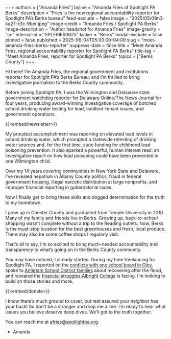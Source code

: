 +++
authors = ["Amanda Fries"]
byline = "Amanda Fries of Spotlight PA Berks"
description = "Fries is the new regional accountability reporter for Spotlight PA’s Berks bureau"
feed-exclude = false
image = "2025/05/01m3-kq27-rj1c-9ber.jpeg"
image-credit = "Amanda Fries / Spotlight PA Berks"
image-description = "Author headshot for Amanda Fries"
image-gravity = "ce"
internal-id = "SPLFRIES0625"
kicker = "Berks"
modal-exclude = false
pinned = false
published = 2025-06-04T05:00:00-04:00
slug = "meet-amanda-fries-berks-reporter"
suppress-date = false
title = "Meet Amanda Fries, regional accountability reporter for Spotlight PA Berks"
title-tag = "Meet Amanda Fries, reporter for Spotlight PA Berks"
topics = ["Berks County"]
+++

Hi there! I’m Amanda Fries, the regional government and institutions reporter for Spotlight PA’s Berks Bureau, and I’m thrilled to bring investigative journalism to the Berks County community.

Before joining Spotlight PA, I was the Wilmington and Delaware state government watchdog reporter for Delaware Online/The News Journal for four years, producing award-winning investigative coverage of botched school drinking water testing for lead, landlord-tenant issues, and government operations.

{{<embed/newsletter>}}

My proudest accomplishment was reporting on elevated lead levels in school drinking water, which prompted a statewide retesting of drinking water sources and, for the first time, state funding for childhood lead poisoning prevention. It also sparked a powerful, human interest read: an investigative report on how lead poisoning could have been prevented in one Wilmington child.

Over my 14 years covering communities in New York State and Delaware, I’ve revealed nepotism in Albany County politics, fraud in federal government housing, illegal narcotic distribution at large nonprofits, and improper financial reporting in gubernatorial races.

Now I finally get to bring these skills and dogged determination for the truth to my hometown.

I grew up in Chester County and graduated from Temple University in 2010. Many of my family and friends live in Berks. Growing up, back-to-school shopping wasn’t complete without a trip to the Reading outlets. Now, Berks is the must-stop location for the best greenhouses and fresh, local produce. There may also be some coffee shops I regularly visit.

That’s all to say, I’m so excited to bring much-needed accountability and transparency to what’s going on in the Berks County community.

You may have noticed, I already started. During my time freelancing for Spotlight PA, I reported on the <a href="https://www.spotlightpa.org/berks/2024/10/pennsylvania-oley-valley-right-school-board-moms-liberty/">conflicts with one school board in Oley</a>, spoke to <a href="https://www.spotlightpa.org/berks/2024/11/antietam-flood-community-division-berks-county/">Antietam School District families</a> about recovering after the flood, and revealed the <a href="https://www.spotlightpa.org/berks/2025/01/berks-albright-college-deficit-art-sale/">financial struggles Albright College</a> is facing. I’m looking to build on those stories and more.

{{<embed/donate>}}

I know there’s much ground to cover, but rest assured your neighbor has your back! So don’t be a stranger and drop me a line. I’m ready to hear what issues you believe deserve deep dives. We’ll get to the truth together.

You can reach me at <a href="mailto:afries@spotlightpa.org">afries@spotlightpa.org</a>.

- Amanda


